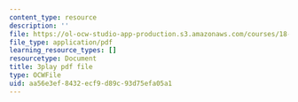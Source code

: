 ```yaml
---
content_type: resource
description: ''
file: https://ol-ocw-studio-app-production.s3.amazonaws.com/courses/18-065-matrix-methods-in-data-analysis-signal-processing-and-machine-learning-spring-2018/aa56e3ef8432ecf9d89c93d75efa05a1_z3SmljnD_nQ.pdf
file_type: application/pdf
learning_resource_types: []
resourcetype: Document
title: 3play pdf file
type: OCWFile
uid: aa56e3ef-8432-ecf9-d89c-93d75efa05a1
---
```


